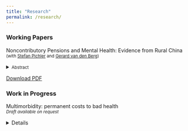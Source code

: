 ```yaml
---
title: "Research"
permalink: /research/
---
```



### Working Papers
Noncontributory Pensions and Mental Health: Evidence from Rural China <br/>
<small>(with [Stefan Pichler] and [Gerard van den Berg])</small> <br/>  
<details>
<summary><small>Abstract</small></summary>
<small>
This paper investigates the mental health consequences of noncontributory pensions by leveraging regional and temporal variation in implementation dates of the New Rural Pension Scheme (2009–2012). Using data from the China Health and Retirement Longitudinal Study (CHARLS), we implement a difference-in-difference strategy and compare estimates from a two-way-fixed effect specification with estimators that are robust to heterogenous treatment effects. 
Our results reveal a pension take-up of 60% among the eligible rural population, a 900-yuan rise in annual pension income, and significant crowding-out of private transfers from children and grandchildren. The results indicate that the new rural pension scheme improves mental health by reducing depressive symptoms, and provide evidence of its broader welfare implications.
</small>
</details>

<a href="https://www.econometricsociety.org/regional-activities/conference-papers/view/271/414" target="_blank">Download PDF</a>



<!-- 
need to  find a way to add a pdf here
<a href="https://raw.githubusercontent.com/ccomploj/ccomploj.github.io/main/assets/files/complojPichlerBerg2024_gh.pdf" target="_blank">Download PDF</a>
-->



<!-- ### Publications -->
<!-- 
[Title](URL) <br/>
<small>*Journal Name*, Vol. , pp. xx-xx, yyyy (with [xx])</small> <br/>  
<details>
<summary><small>Abstract</small></summary>
<small>
</small>
</details> -->



### Work in Progress
Multimorbidity: permanent costs to bad health <br/>
<small>*Draft available on request* </small> <br/>  
<details>
<!-- <summary><small>Abstract</small></summary>
<small>
It is well established that multimorbidity increases with aging and is associated with adverse health outcomes, including physical and cognitive disability, frailty and mortality. However, the dynamic development of multimorbidity accumulation and its relationship with aging and other predictors has never been evaluated in a large dataset representative of the pouplation. Using rich panel data with health and labor market histories from more than 15,000 individuals followed over a period of 20 years from the Health and Retirement Study in the United States, we study the deterioration of health using a summary index of chronic disease from the first onset of a chronic disease (the end of the `health expectancy') until death. We model latent health by groups of socioeconomic status using an ordered response model in which transition probabilities between different states of frailty, or disease states, are dependent on the first disease onset, health history and health types. We examine the issue of state dependence in health trajectories and model health transitions as a flexible Markov process. 
</small> -->
</details>





[//]: # (Links)
<!-- URL *must* come immediately after 1 space below (otherwise system cannot link) -->
[Gerard van den Berg]: <https://www.rug.nl/staff/gerard.van.den.berg/>
[Stefan Pichler]: <https://www.rug.nl/staff/s.pichler/cv?lang=en>

